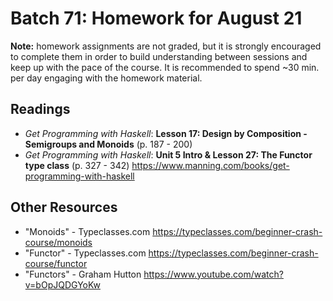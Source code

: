 # Batch 71: Homework for August 21
**Note:** homework assignments are not graded, but it is strongly encouraged to complete them in order to build understanding between sessions and keep up with the pace of the course. It is recommended to spend ~30 min. per day engaging with the homework material.

## Readings
* *Get Programming with Haskell*: **Lesson 17: Design by Composition - Semigroups and Monoids** (p. 187 - 200)
* *Get Programming with Haskell*: **Unit 5 Intro & Lesson 27: The Functor type class** (p. 327 - 342)
https://www.manning.com/books/get-programming-with-haskell

## Other Resources
* "Monoids" - Typeclasses.com
https://typeclasses.com/beginner-crash-course/monoids
* "Functor" - Typeclasses.com
https://typeclasses.com/beginner-crash-course/functor
* "Functors" - Graham Hutton https://www.youtube.com/watch?v=bOpJQDGYoKw